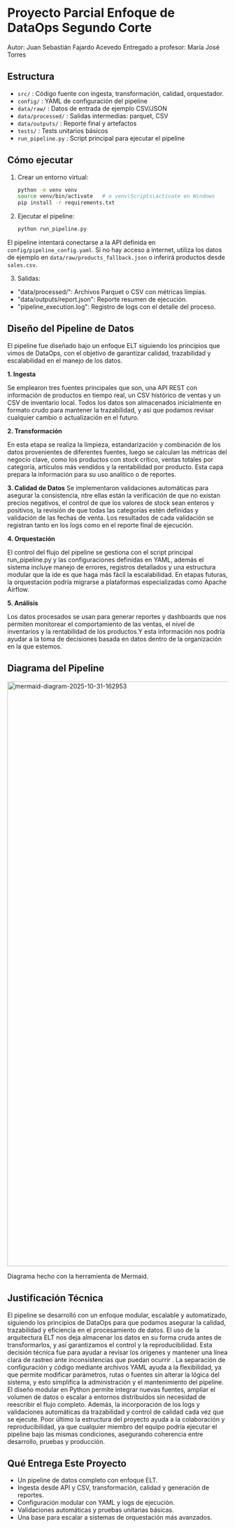 # Proyecto Parcial Enfoque de DataOps Segundo Corte

Autor: Juan Sebastián Fajardo Acevedo
Entregado a profesor: María José Torres

## Estructura
- `src/` : Código fuente con ingesta, transformación, calidad, orquestador.
- `config/` : YAML de configuración del pipeline
- `data/raw/` : Datos de entrada de ejemplo CSV/JSON
- `data/processed/` : Salidas intermedias: parquet, CSV
- `data/outputs/` : Reporte final y artefactos
- `tests/` : Tests unitarios básicos
- `run_pipeline.py` : Script principal para ejecutar el pipeline

## Cómo ejecutar 
1. Crear un entorno virtual:
   ```bash
   python -m venv venv
   source venv/bin/activate   # o venv\Scripts\activate en Windows
   pip install -r requirements.txt
   ```
2. Ejecutar el pipeline:
   ```bash
   python run_pipeline.py
   ```
El pipeline intentará conectarse a la API definida en `config/pipeline_config.yaml`. Si no hay acceso a internet, utiliza los datos de ejemplo en `data/raw/products_fallback.json` o inferirá productos desde `sales.csv`.

3. Salidas:
 - "data/processed/": Archivos Parquet o CSV con métricas limpias.
- "data/outputs/report.json":  Reporte resumen de ejecución.
- "pipeline_execution.log": Registro de logs con el detalle del proceso.

## Diseño del Pipeline de Datos
El pipeline fue diseñado bajo un enfoque ELT siguiendo los principios que vimos de DataOps, con el objetivo de garantizar calidad, trazabilidad y escalabilidad en el manejo de los datos.

**1. Ingesta**

Se emplearon tres fuentes principales que son, una API REST con información de productos en tiempo real, un CSV histórico de ventas y un CSV de inventario local. Todos los datos son almacenados inicialmente en formato crudo para mantener la trazabilidad, y asi que podamos revisar cualquier cambio o actualización en el futuro.

**2. Transformación**

En esta etapa se realiza la limpieza, estandarización y combinación de los datos provenientes de diferentes fuentes, luego se calculan las métricas del negocio clave, como los productos con stock crítico, ventas totales por categoría, artículos más vendidos y la rentabilidad por producto. Esta capa prepara la información para su uso analítico o de reportes.

**3. Calidad de Datos**
Se implementaron validaciones automáticas para asegurar la consistencia, ntre ellas están la verificación de que no existan precios negativos, el control de que los valores de stock sean enteros y positivos, la revisión de que todas las categorías estén definidas y validación de las fechas de venta. Los resultados de cada validación se registran tanto en los logs como en el reporte final de ejecución.

**4. Orquestación**

El control del flujo del pipeline se gestiona con el script principal run_pipeline.py y las configuraciones definidas en YAML, además el sistema incluye manejo de errores, registros detallados y una estructura modular que la ide es que haga más fácil la escalabilidad. En etapas futuras, la orquestación podría migrarse a plataformas especializadas como Apache Airflow.

**5. Análisis**

Los datos procesados se usan para generar reportes y dashboards que nos permiten monitorear el comportamiento de las ventas, el nivel de inventarios y la rentabilidad de los productos.Y esta información nos podría ayudar a la toma de decisiones basada en datos dentro de la organización en la que estemos.

## Diagrama del Pipeline

<img width="1941" height="1336" alt="mermaid-diagram-2025-10-31-162953" src="https://github.com/user-attachments/assets/e9bbac86-5a13-4831-8777-afb16c0f14b7" />

Diagrama hecho con la herramienta de Mermaid.

## Justificación Técnica

El pipeline se desarrolló con un enfoque modular, escalable y automatizado, siguiendo los principios de DataOps para que podamos asegurar la calidad, trazabilidad y eficiencia en el procesamiento de datos.
El uso de la arquitectura ELT nos deja almacenar los datos en su forma cruda antes de transformarlos, y así garantizamos el control y la reproducibilidad. Esta decisión técnica fue para ayudar a revisar los orígenes y mantener una línea clara de rastreo ante inconsistencias que puedan ocurrir
.
La separación de configuración y código mediante archivos YAML ayuda a la flexibilidad, ya que permite modificar parámetros, rutas o fuentes sin alterar la lógica del sistema, y esto simplifica la administración y el mantenimiento del pipeline.
El diseño modular en Python permite integrar nuevas fuentes, ampliar el volumen de datos o escalar a entornos distribuidos sin necesidad de reescribir el flujo completo. Además, la incorporación de los logs y validaciones automáticas da trazabilidad y control de calidad cada vez que se ejecute.
Poor último la estructura del proyecto ayuda a la colaboración y reproducibilidad, ya que cualquier miembro del equipo podría ejecutar el pipeline bajo las mismas condiciones, asegurando coherencia entre desarrollo, pruebas y producción.

## Qué Entrega Este Proyecto
- Un pipeline de datos completo con enfoque ELT.
- Ingesta desde API y CSV, transformación, calidad y generación de reportes.
- Configuración modular con YAML y logs de ejecución.
- Validaciones automáticas y pruebas unitarias básicas.
- Una base para escalar a sistemas de orquestación más avanzados.


